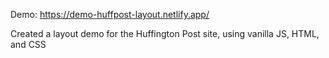 Demo: https://demo-huffpost-layout.netlify.app/

Created a layout demo for the Huffington Post site, using vanilla JS, HTML, and CSS
